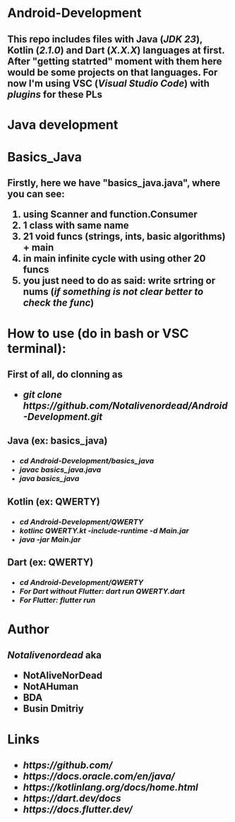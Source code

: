 # Android-Development

<h2>
  This repo includes files with Java (<i>JDK 23</i>), Kotlin (<i>2.1.0</i>) and Dart (<i>X.X.X</i>) languages at first.
  After "getting statrted" moment with them here would be some projects on that languages.
  For now I'm using VSC (<i>Visual Studio Code</i>) with <i>plugins</i> for these PLs
</h2>


# Java development
<h1>Basics_Java</h1>
<h2>
  Firstly, here we have "basics_java.java", where you can see:
  <ol>
  <li>using Scanner and function.Consumer</li>
  <li>1 class with same name</li>
  <li>21 void funcs (strings, ints, basic algorithms) + main</li>
  <li>in main infinite cycle with using other 20 funcs</li>
  <li>you just need to do as said: write srtring or nums (<i>if something is not clear better to check the func</i>)</li>
  </ol>
</h2>

# How to use (do in bash or VSC terminal):
<h2>
  First of all, do clonning as
  <i>
    <ul>
      <li>git clone https://github.com/Notalivenordead/Android-Development.git</li>
    </ul>
  </i>
</h2>
<h2>Java (ex: basics_java) </h2>
<h3>
  <i>
    <ul>
      <li>cd Android-Development/basics_java</li>
      <li>javac basics_java.java</li>
      <li>java basics_java</li>
    </ul>
  </i>
</h3>
<h2>Kotlin (ex: QWERTY)</h2>
<h3>
  <i>
    <ul>
      <li>cd Android-Development/QWERTY</li>
      <li>kotlinc QWERTY.kt -include-runtime -d Main.jar</li>
      <li>java -jar Main.jar</li>
    </ul>
  </i>
</h3>
<h2>Dart (ex: QWERTY)</h2>
<h3>
   <i>
    <ul>
      <li>cd Android-Development/QWERTY</li>
      <li>For Dart without Flutter: </b>dart run QWERTY.dart</li>
      <li><b>For Flutter: </b>flutter run</li>
    </ul>
  </i>
</h3>

# Author
<h2>
  <b>
    <i>Notalivenordead</i> aka
    <ul>
      <li>NotAliveNorDead</li>
      <li>NotAHuman</li>
      <li>BDA</li>
      <li>Busin Dmitriy</li>
    </ul>
  </b>
</h2>

# Links
<h2>
   <i>
    <ul>
      <li>https://github.com/</li>
      <li>https://docs.oracle.com/en/java/</li>
      <li>https://kotlinlang.org/docs/home.html</li>
      <li>https://dart.dev/docs</li>
      <li>https://docs.flutter.dev/</li>
    </ul>
  </i>
</h2>
